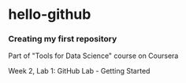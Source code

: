 # hello-github
### Creating my first repository

Part of "Tools for Data Science" course on Coursera

Week 2, Lab 1: GitHub Lab - Getting Started
